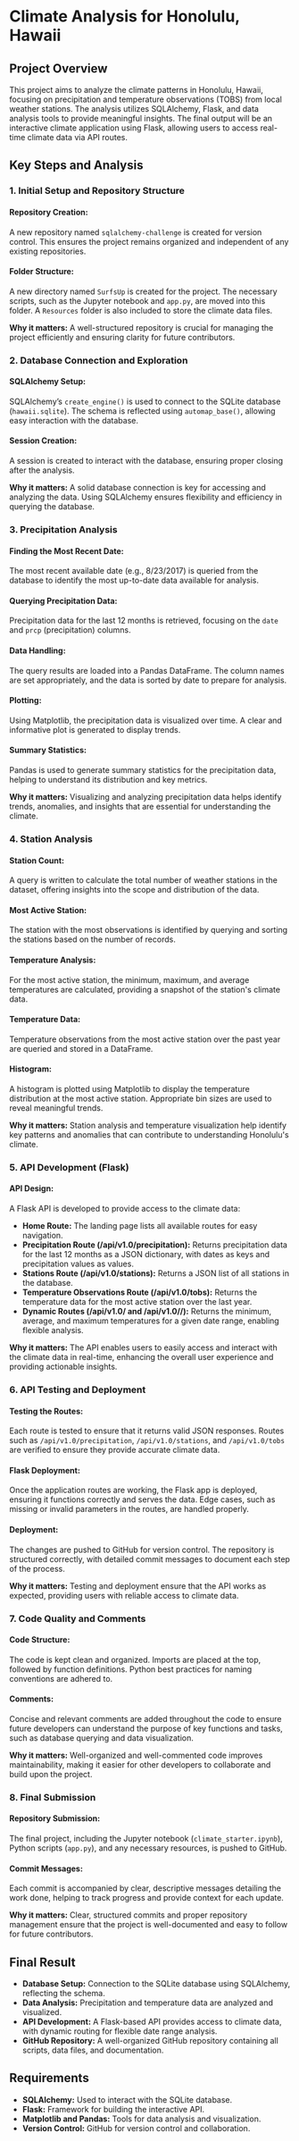 # Climate Analysis for Honolulu, Hawaii

## Project Overview

This project aims to analyze the climate patterns in Honolulu, Hawaii, focusing on precipitation and temperature observations (TOBS) from local weather stations. The analysis utilizes SQLAlchemy, Flask, and data analysis tools to provide meaningful insights. The final output will be an interactive climate application using Flask, allowing users to access real-time climate data via API routes.

## Key Steps and Analysis

### 1. Initial Setup and Repository Structure

#### Repository Creation:
A new repository named `sqlalchemy-challenge` is created for version control. This ensures the project remains organized and independent of any existing repositories.

#### Folder Structure:
A new directory named `SurfsUp` is created for the project. The necessary scripts, such as the Jupyter notebook and `app.py`, are moved into this folder. A `Resources` folder is also included to store the climate data files.

**Why it matters:** A well-structured repository is crucial for managing the project efficiently and ensuring clarity for future contributors.

### 2. Database Connection and Exploration

#### SQLAlchemy Setup:
SQLAlchemy’s `create_engine()` is used to connect to the SQLite database (`hawaii.sqlite`). The schema is reflected using `automap_base()`, allowing easy interaction with the database.

#### Session Creation:
A session is created to interact with the database, ensuring proper closing after the analysis.

**Why it matters:** A solid database connection is key for accessing and analyzing the data. Using SQLAlchemy ensures flexibility and efficiency in querying the database.

### 3. Precipitation Analysis

#### Finding the Most Recent Date:
The most recent available date (e.g., 8/23/2017) is queried from the database to identify the most up-to-date data available for analysis.

#### Querying Precipitation Data:
Precipitation data for the last 12 months is retrieved, focusing on the `date` and `prcp` (precipitation) columns.

#### Data Handling:
The query results are loaded into a Pandas DataFrame. The column names are set appropriately, and the data is sorted by date to prepare for analysis.

#### Plotting:
Using Matplotlib, the precipitation data is visualized over time. A clear and informative plot is generated to display trends.

#### Summary Statistics:
Pandas is used to generate summary statistics for the precipitation data, helping to understand its distribution and key metrics.

**Why it matters:** Visualizing and analyzing precipitation data helps identify trends, anomalies, and insights that are essential for understanding the climate.

### 4. Station Analysis

#### Station Count:
A query is written to calculate the total number of weather stations in the dataset, offering insights into the scope and distribution of the data.

#### Most Active Station:
The station with the most observations is identified by querying and sorting the stations based on the number of records.

#### Temperature Analysis:
For the most active station, the minimum, maximum, and average temperatures are calculated, providing a snapshot of the station's climate data.

#### Temperature Data:
Temperature observations from the most active station over the past year are queried and stored in a DataFrame.

#### Histogram:
A histogram is plotted using Matplotlib to display the temperature distribution at the most active station. Appropriate bin sizes are used to reveal meaningful trends.

**Why it matters:** Station analysis and temperature visualization help identify key patterns and anomalies that can contribute to understanding Honolulu's climate.

### 5. API Development (Flask)

#### API Design:
A Flask API is developed to provide access to the climate data:

- **Home Route:** The landing page lists all available routes for easy navigation.
- **Precipitation Route (/api/v1.0/precipitation):** Returns precipitation data for the last 12 months as a JSON dictionary, with dates as keys and precipitation values as values.
- **Stations Route (/api/v1.0/stations):** Returns a JSON list of all stations in the database.
- **Temperature Observations Route (/api/v1.0/tobs):** Returns the temperature data for the most active station over the last year.
- **Dynamic Routes (/api/v1.0/<start> and /api/v1.0/<start>/<end>):** Returns the minimum, average, and maximum temperatures for a given date range, enabling flexible analysis.

**Why it matters:** The API enables users to easily access and interact with the climate data in real-time, enhancing the overall user experience and providing actionable insights.

### 6. API Testing and Deployment

#### Testing the Routes:
Each route is tested to ensure that it returns valid JSON responses. Routes such as `/api/v1.0/precipitation`, `/api/v1.0/stations`, and `/api/v1.0/tobs` are verified to ensure they provide accurate climate data.

#### Flask Deployment:
Once the application routes are working, the Flask app is deployed, ensuring it functions correctly and serves the data. Edge cases, such as missing or invalid parameters in the routes, are handled properly.

#### Deployment:
The changes are pushed to GitHub for version control. The repository is structured correctly, with detailed commit messages to document each step of the process.

**Why it matters:** Testing and deployment ensure that the API works as expected, providing users with reliable access to climate data.

### 7. Code Quality and Comments

#### Code Structure:
The code is kept clean and organized. Imports are placed at the top, followed by function definitions. Python best practices for naming conventions are adhered to.

#### Comments:
Concise and relevant comments are added throughout the code to ensure future developers can understand the purpose of key functions and tasks, such as database querying and data visualization.

**Why it matters:** Well-organized and well-commented code improves maintainability, making it easier for other developers to collaborate and build upon the project.

### 8. Final Submission

#### Repository Submission:
The final project, including the Jupyter notebook (`climate_starter.ipynb`), Python scripts (`app.py`), and any necessary resources, is pushed to GitHub.

#### Commit Messages:
Each commit is accompanied by clear, descriptive messages detailing the work done, helping to track progress and provide context for each update.

**Why it matters:** Clear, structured commits and proper repository management ensure that the project is well-documented and easy to follow for future contributors.

## Final Result
- **Database Setup:** Connection to the SQLite database using SQLAlchemy, reflecting the schema.
- **Data Analysis:** Precipitation and temperature data are analyzed and visualized.
- **API Development:** A Flask-based API provides access to climate data, with dynamic routing for flexible date range analysis.
- **GitHub Repository:** A well-organized GitHub repository containing all scripts, data files, and documentation.

## Requirements
- **SQLAlchemy:** Used to interact with the SQLite database.
- **Flask:** Framework for building the interactive API.
- **Matplotlib and Pandas:** Tools for data analysis and visualization.
- **Version Control:** GitHub for version control and collaboration.